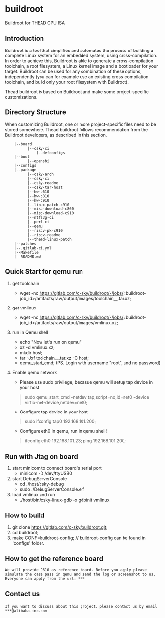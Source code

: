 # buildroot
Buildroot for THEAD CPU ISA

## Introduction
Buildroot is a tool that simplifies and automates the process of building a complete Linux system for an embedded system, using cross-compilation.
In order to achieve this, Buildroot is able to generate a cross-compilation toolchain, a root filesystem, a Linux kernel image and a bootloader for your target. Buildroot can be used for any combination of these options, independently (you can for example use an existing cross-compilation toolchain, and build only your root filesystem with Buildroot).

Thead buildroot is based on Buildroot and make some project-specific customizations.

## Directory Structure
When customizing Buildroot, one or more project-specific files need to be stored somewhere. Thead buildroot follows recommendation from the Buildroot developers, as described in this section.
        
        |--board
              |--csky-ci
                  |--defconfigs
        |--boot
              |--opensbi
        |--configs
        |--package
              |--csky-arch
              |--csky-ci
              |--csky-readme
              |--csky-tar-host
              |--hw-c610
              |--hw-c810
              |--hw-c910
              |--linux-patch-c910
              |--misc-download-c860
              |--misc-download-c910
              |--ntfs3g-ci
              |--perf-ci
              |--qemu
              |--riscv-pk-c910
              |--riscv-readme
              |--thead-linux-patch
        |--patches            
        |--.gitlab-ci.yml     
        |--Makefile          
        |--README.md
 
 
 

## Quick Start for qemu run
  1. get toolchain
      * wget -nc https://gitlab.com/c-sky/buildroot/-/jobs/<buildroot-job_id>/artifacts/raw/output/images/toolchain_<buildroot-config>_<buildroot-version>.tar.xz;
  
  2. get vmlinux
      * wget -nc https://gitlab.com/c-sky/buildroot/-/jobs/<buildroot-job_id>/artifacts/raw/output/images/vmlinux.xz;
  
  3. run in Qemu shell
      * echo "Now let's run on qemu";
      * xz -d vmlinux.xz;
      * mkdir host;
      * tar -Jxf toolchain_<buildroot-config>_<buildroot-version>.tar.xz -C host;
      * qemu_start_cmd;
      (PS. Login with username "root", and no password)

  4. Enable qemu network
     * Please use sudo privilege, becasue qemu will setup tap device in your host
     > sudo qemu_start_cmd -netdev tap,script=no,id=net0 -device virtio-net-device,netdev=net0;

     * Configure tap device in your host
     > sudo ifconfig tap0 192.168.101.200;

     * Configure eth0 in qemu, run in qemu shell!
     > ifconfig eth0 192.168.101.23;
     > ping 192.168.101.200;


## Run with Jtag on board
   1. start minicom to connect board's serial port
      - minicom -D /dev/ttyUSB0
   2. start DebugServerConsole
      - cd ./host/csky-debug
      - sudo ./DebugServerConsole.elf
   3. load vmlinux and run
      - ./host/bin/csky-linux-gdb -x gdbinit vmlinux


## How to build
   1. git clone https://gitlab.com/c-sky/buildroot.git; 
   2. cd buildroot;
   3. make CONF=buildroot-config;  // buildroot-config can be found in 'configs' folder.

## How to get the reference board
    We will provide C610 as reference board. Before you apply please simulate the case pass in qemu and send the log or screenshot to us.
    Everyone can apply from the url: ***

## Contact us
    If you want to discuss about this project，please contact us by email ***@alibaba-inc.com
